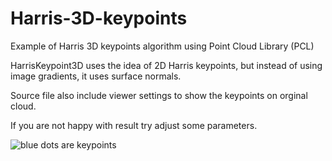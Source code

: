 # Harris-3D-keypoints
Example of Harris 3D keypoints algorithm using Point Cloud Library (PCL)

HarrisKeypoint3D uses the idea of 2D Harris keypoints, but instead of using image gradients, it uses surface normals.

Source file also include viewer settings to show the keypoints on orginal cloud.

If you are not happy with result try adjust some parameters.

![blue dots are keypoints](https://i.imgur.com/WjfiQjw.jpg)
